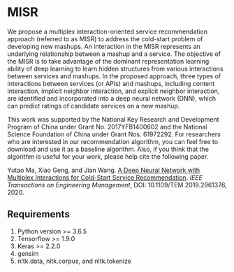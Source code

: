 # MISR

We propose a multiplex interaction-oriented service recommendation approach (referred to as MISR) to address the cold-start problem of developing new mashups. An interaction in the MISR represents an underlying relationship between a mashup and a service. The objective of the MISR is to take advantage of the dominant representation learning ability of deep learning to learn hidden structures from various interactions between services and mashups. In the proposed approach, three types of interactions between services (or APIs) and mashups, including content interaction, implicit neighbor interaction, and explicit neighbor interaction, are identified and incorporated into a deep neural network (DNN), which can predict ratings of candidate services on a new mashup.

This work was supported by the National Key Research and Development Program of China under Grant No. 2017YFB1400602 and the National Science Foundation of China under Grant Nos. 61972292. For researchers who are interested in our recommendation algorithm, you can feel free to download and use it as a baseline algorithm. Also, if you think that the algorithm is useful for your work, please help cite the following paper.

Yutao Ma, Xiao Geng, and Jian Wang. [A Deep Neural Network with Multiplex Interactions for Cold-Start Service Recommendation](https://ieeexplore.ieee.org/document/8960409). _IEEE Transactions on Engineering Management_, DOI: 10.1109/TEM.2019.2961376, 2020.

## Requirements

1. Python version >= 3.6.5
2. Tensorflow >= 1.9.0
3. Keras >= 2.2.0
4. gensim 
5. nltk.data, nltk.corpus, and nltk.tokenize
